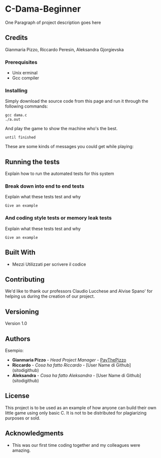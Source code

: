 # C-Dama-Beginner

One Paragraph of project description goes here

## Credits
Gianmaria Pizzo, Riccardo Peresin, Aleksandra Gjorgievska


### Prerequisites

- Unix erminal
- Gcc compiler

### Installing
Simply download the source code from this page and run it through the following commands:

```
gcc dama.c 
./a.out
```

And play the game to show the machine who's the best.

```
until finished
```

These are some kinds of messages you could get while playing:

## Running the tests

Explain how to run the automated tests for this system

### Break down into end to end tests

Explain what these tests test and why

```
Give an example
```

### And coding style tests or memory leak tests

Explain what these tests test and why

```
Give an example
```


## Built With

* Mezzi Utilizzati per scrivere il codice


## Contributing

We'd like to thank our professors Claudio Lucchese and Alvise Spano' for helping us during the creation of our project.


## Versioning

Version 1.0


## Authors

Esempio:
* **Gianmaria Pizzo** - *Head Project Manager* - [PayThePizzo](https://github.com/PayThePizzo)
* **Riccardo** - *Cosa ha fatto Riccardo* - [User Name di Github] (sitodigithub)
* **Aleksandra** - *Cosa ha fatto Aleksandra* - [User Name di Github] (sitodigithub)


## License

This project is to be used as an example of how anyone can build their own little game using only basic C.
It is not to be distributed for plagiarizing purposes or sold.


## Acknowledgments

* This was our first time coding together and my colleagues were amazing.
